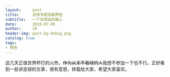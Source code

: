 ```yaml
---
layout:     post
title:      足球专题连载预告
subtitle:   一个伪球迷的雄心
date:       2018-07-09
author:     CR
header-img: post-bg-debug.png
catalog: true
tags:
- 预告
---
```

这几天正值世界杯打的火热，~~作为从来不看球的人~~我想不参加一下也不行。正好看到一些讲足球的文章，很有意思，转载给大家，希望大家喜欢。
